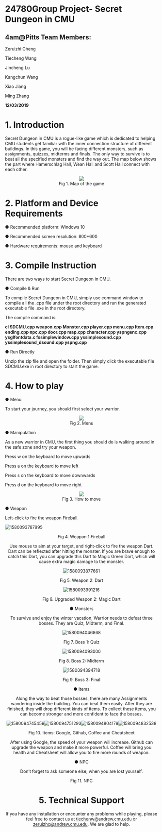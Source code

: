 # 24780Group Project- Secret Dungeon in CMU



## 4am@Pitts Team Members:

Zeruizhi Cheng

Tiecheng Wang

Jincheng Lu

Kangchun Wang

Xiao Jiang

Ming Zhang

<strong>12/03/2019</strong>

# 1. Introduction

Secret Dungeon in CMU is a rogue-like game which is dedicated to helping CMU students get familiar with the inner connection structure of different buildings. In this game, you will be facing different monsters, such as assignments, quizzes, midterms and finals. The only way to survive is to beat all the specified monsters and find the way out. The map below shows the part where Hamerschlag Hall, Wean Hall and Scott Hall connect with each other.

<div align=center><img src="https://github.com/MarvelousV/24780FinalProject/blob/master/ReadMe%20Image/1580093359672.png"/></div>
    
<center>Fig 1. Map of the game</center>


# 2. Platform and Device Requirements

●   Recommended platform: Windows 10

●   Recommended screen resolution: 800*600

●   Hardware requirements: mouse and keyboard

# 3. Compile Instruction

There are two ways to start Secret Dungeon in CMU. 

●   Compile & Run

To compile Secret Dungeon in CMU, simply use command window to compile all the .cpp file under the root directory and run the generated executable file .exe in the root directory.

The compile command is: 

**cl SDCMU.cpp weapon.cpp Monster.cpp player.cpp menu.cpp Item.cpp ending.cpp npc.cpp door.cpp map.cpp character.cpp yspngenc.cpp ysglfontdata.c fssimplewindow.cpp yssimplesound.cpp yssimplesound_dsound.cpp yspng.cpp**


●   Run Directly

Unzip the zip file and open the folder. Then simply click the executable file SDCMU.exe in root directory to start the game.

# 4. How to play

●  Menu

To start your journey, you should first select your warrior. 

<div align=center><img src="https://github.com/MarvelousV/24780FinalProject/blob/master/ReadMe%20Image/1580093453054.png"/></div>

<center>Fig 2. Menu</center>
    

●  Manipulation

As a new warrior in CMU, the first thing you should do is walking around in the safe zone and try your weapon. 

 

Press w on the keyboard to move upwards

Press a on the keyboard to move left

Press s on the keyboard to move downwards

Press d on the keyboard to move right

<div align=center><img src="https://github.com/MarvelousV/24780FinalProject/blob/master/ReadMe%20Image/1580093523834.png"/></div>

<center>Fig 3. How to move</center>
    

●  Weapon

Left-click to fire the weapon Fireball. 

  <div align=center>
      
  </div>

![1580093787995](https://github.com/MarvelousV/24780FinalProject/blob/master/ReadMe%20Image/1580093796847.png)

<center>Fig 4. Weapon 1:Fireball

 

Use mouse to aim at your target, and right-click to fire the weapon Dart. Dart can be reflected after hitting the monster. If you are brave enough to catch this Dart, you can upgrade this Dart to Magic Green Dart, which will cause extra magic damage to the monster.

![1580093877661](https://github.com/MarvelousV/24780FinalProject/blob/master/ReadMe%20Image/1580093877661.png)

<center>Fig 5. Weapon 2: Dart

 

![1580093991216](https://github.com/MarvelousV/24780FinalProject/blob/master/ReadMe%20Image/1580093991216.png)

<center>Fig 6. Upgraded Weapon 2: Magic Dart

 

●  Monsters

To survive and enjoy the winter vacation, Warrior needs to defeat three bosses. They are Quiz, Midterm, and Final.

![1580094046868](https://github.com/MarvelousV/24780FinalProject/blob/master/ReadMe%20Image/1580094046868.png)

<center>Fig 7. Boss 1: Quiz



![1580094093000](https://github.com/MarvelousV/24780FinalProject/blob/master/ReadMe%20Image/1580094093000.png)

<center>Fig 8. Boss 2: Midterm

![1580094394718](https://github.com/MarvelousV/24780FinalProject/blob/master/ReadMe%20Image/1580094394718.png)

<center>Fig 9. Boss 3: Final

 

●  Items 

Along the way to beat those bosses, there are many Assignments wandering inside the building. You can beat them easily. After they are finished, they will drop different kinds of items. To collect these items, you can become stronger and more confident to face the bosses.

![1580094745459](https://github.com/MarvelousV/24780FinalProject/blob/master/ReadMe%20Image/1580094745459.png)![1580094751293](https://github.com/MarvelousV/24780FinalProject/blob/master/ReadMe%20Image/1580094751293.png)![1580094804179](https://github.com/MarvelousV/24780FinalProject/blob/master/ReadMe%20Image/1580094804179.png)![1580094832538](https://github.com/MarvelousV/24780FinalProject/blob/master/ReadMe%20Image/1580094832538.png)

<center>Fig 10. Items: Google, Github, Coffee and Cheatsheet

 

After using Google, the speed of your weapon will increase. Github can upgrade the weapon and make it more powerful. Coffee will bring you health and Cheatsheet will allow you to fire more rounds of weapon.

 

 

 

 

 

 

 

 

 

●  NPC

Don’t forget to ask someone else, when you are lost yourself.

  

Fig 11. NPC

# 5. Technical Support

If you have any installation or encounter any problems while playing, please feel free to contact us at [tiechenw@andrew.cmu.edu](mailto:tiechenw@andrew.cmu.edu) or [zeruizhc@andrew.cmu.edu](mailto:zeruizhc@andrew.cmu.edu). We are glad to help.
